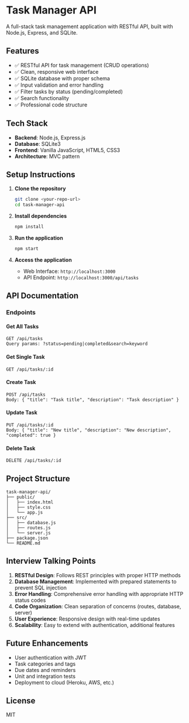 # Task Manager API

A full-stack task management application with RESTful API, built with Node.js, Express, and SQLite.

## Features

- ✅ RESTful API for task management (CRUD operations)
- ✅ Clean, responsive web interface
- ✅ SQLite database with proper schema
- ✅ Input validation and error handling
- ✅ Filter tasks by status (pending/completed)
- ✅ Search functionality
- ✅ Professional code structure

## Tech Stack

- **Backend**: Node.js, Express.js
- **Database**: SQLite3
- **Frontend**: Vanilla JavaScript, HTML5, CSS3
- **Architecture**: MVC pattern

## Setup Instructions

1. **Clone the repository**
   ```bash
   git clone <your-repo-url>
   cd task-manager-api
   ```

2. **Install dependencies**
   ```bash
   npm install
   ```

3. **Run the application**
   ```bash
   npm start
   ```

4. **Access the application**
   - Web Interface: `http://localhost:3000`
   - API Endpoint: `http://localhost:3000/api/tasks`

## API Documentation

### Endpoints

#### Get All Tasks
```
GET /api/tasks
Query params: ?status=pending|completed&search=keyword
```

#### Get Single Task
```
GET /api/tasks/:id
```

#### Create Task
```
POST /api/tasks
Body: { "title": "Task title", "description": "Task description" }
```

#### Update Task
```
PUT /api/tasks/:id
Body: { "title": "New title", "description": "New description", "completed": true }
```

#### Delete Task
```
DELETE /api/tasks/:id
```

## Project Structure

```
task-manager-api/
├── public/
│   ├── index.html
│   ├── style.css
│   └── app.js
├── src/
│   ├── database.js
│   ├── routes.js
│   └── server.js
├── package.json
└── README.md
```

## Interview Talking Points

1. **RESTful Design**: Follows REST principles with proper HTTP methods
2. **Database Management**: Implemented with prepared statements to prevent SQL injection
3. **Error Handling**: Comprehensive error handling with appropriate HTTP status codes
4. **Code Organization**: Clean separation of concerns (routes, database, server)
5. **User Experience**: Responsive design with real-time updates
6. **Scalability**: Easy to extend with authentication, additional features

## Future Enhancements

- User authentication with JWT
- Task categories and tags
- Due dates and reminders
- Unit and integration tests
- Deployment to cloud (Heroku, AWS, etc.)

## License

MIT